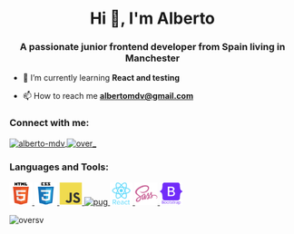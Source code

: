 <h1 align="center">Hi 👋, I'm Alberto</h1>
<h3 align="center">A passionate junior frontend developer from Spain living in Manchester</h3>

- 🌱 I’m currently learning **React and testing**

- 📫 How to reach me **albertomdv@gmail.com**

<h3 align="left">Connect with me:</h3>
<p align="left">
   <a href="https://linkedin.com/in/alberto-mdv" target="blank">
    <img align="center" src="https://cdn.jsdelivr.net/npm/simple-icons@3.0.1/icons/linkedin.svg" alt="alberto-mdv" height="30" width="40" />
  </a>
  <a href="https://twitter.com/over_" target="blank">
    <img align="center" src="https://cdn.jsdelivr.net/npm/simple-icons@3.0.1/icons/twitter.svg" alt="over_" height="30" width="40" />
  </a>
</p>

<h3 align="left">Languages and Tools:</h3>
<p align="left"> 

  <a href="https://www.w3.org/html/" target="_blank"> 
    <img src="https://raw.githubusercontent.com/devicons/devicon/master/icons/html5/html5-original-wordmark.svg" alt="html5" width="40" height="40"/> 
  </a> 
  <a href="https://www.w3schools.com/css/" target="_blank"> 
    <img src="https://raw.githubusercontent.com/devicons/devicon/master/icons/css3/css3-original-wordmark.svg" alt="css3" width="40" height="40"/> 
  </a>
  <a href="https://developer.mozilla.org/en-US/docs/Web/JavaScript" target="_blank"> 
    <img src="https://raw.githubusercontent.com/devicons/devicon/master/icons/javascript/javascript-original.svg" alt="javascript" width="40" height="40"/> 
  </a> 
  <a href="https://pugjs.org" target="_blank"> 
    <img src="https://cdn.worldvectorlogo.com/logos/pug.svg" alt="pug" width="40" height="40"/> 
  </a> 
  <a href="https://reactjs.org/" target="_blank"> 
    <img src="https://raw.githubusercontent.com/devicons/devicon/master/icons/react/react-original-wordmark.svg" alt="react" width="40" height="40"/> 
  </a> 
  <a href="https://sass-lang.com" target="_blank"> 
    <img src="https://raw.githubusercontent.com/devicons/devicon/master/icons/sass/sass-original.svg" alt="sass" width="40" height="40"/> 
  </a> 
    <a href="https://getbootstrap.com" target="_blank">
  <img src="https://raw.githubusercontent.com/devicons/devicon/master/icons/bootstrap/bootstrap-plain-wordmark.svg" alt="bootstrap" width="40" height="40"/> 
  </a> 
</p>
<p>
  <img align="center" src="https://github-readme-stats.vercel.app/api/top-langs?username=oversv&show_icons=true&locale=en&layout=compact" alt="oversv" />
</p>
